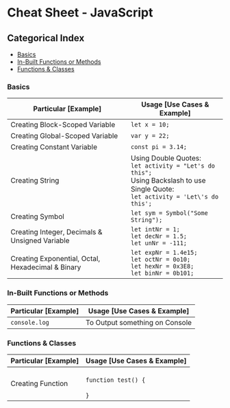 # Cheat Sheet - JavaScript

## Categorical Index

- [Basics](#basics)
- [In-Built Functions or Methods](#in-built-functions-or-methods)
- [Functions & Classes](#functions--classes)

### Basics

Particular [Example] | Usage [Use Cases & Example]
--- | ---
Creating Block-Scoped Variable | `let x = 10;`
Creating Global-Scoped Variable | `var y = 22;`
Creating Constant Variable | `const pi = 3.14;`
Creating String | Using Double Quotes: <br>`let activity = "Let's do this";` <br>Using Backslash to use Single Quote: <br>`let activity = 'Let\'s do this';`
Creating Symbol | `let sym = Symbol("Some String");`
Creating Integer, Decimals & Unsigned Variable | ```let intNr = 1;```<br>```let decNr = 1.5;```<br>```let unNr = -111;```
Creating Exponential, Octal, Hexadecimal & Binary | ```let expNr = 1.4e15;```<br>```let octNr = 0o10;```<br>```let hexNr = 0x3E8;```<br>```let binNr = 0b101;```

### In-Built Functions or Methods

Particular [Example] | Usage [Use Cases & Example]
--- | ---
`console.log` | To Output something on Console

### Functions & Classes

Particular [Example] | Usage [Use Cases & Example]
--- | ---
Creating Function | <br>```function test() {```<br><br>```}```
